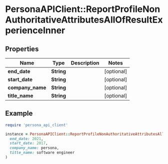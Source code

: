 # PersonaAPIClient::ReportProfileNonAuthoritativeAttributesAllOfResultExperienceInner

## Properties

| Name | Type | Description | Notes |
| ---- | ---- | ----------- | ----- |
| **end_date** | **String** |  | [optional] |
| **start_date** | **String** |  | [optional] |
| **company_name** | **String** |  | [optional] |
| **title_name** | **String** |  | [optional] |

## Example

```ruby
require 'persona_api_client'

instance = PersonaAPIClient::ReportProfileNonAuthoritativeAttributesAllOfResultExperienceInner.new(
  end_date: 2021,
  start_date: 2017,
  company_name: persona,
  title_name: software engineer
)
```

